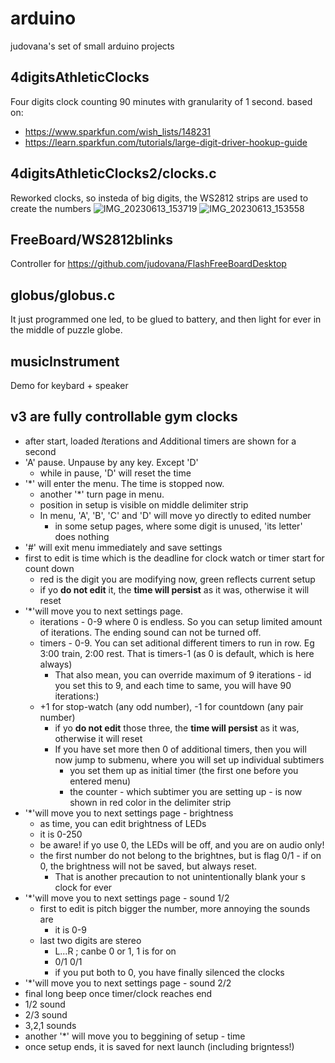 # arduino
judovana's set of small arduino projects

## 4digitsAthleticClocks
Four digits clock  counting 90 minutes with granularity of  1 second.
based on:
 * https://www.sparkfun.com/wish_lists/148231
 * https://learn.sparkfun.com/tutorials/large-digit-driver-hookup-guide

## 4digitsAthleticClocks2/clocks.c
Reworked clocks, so insteda of big digits, the WS2812 strips are used to create the numbers
![IMG_20230613_153719](https://github.com/judovana/arduino/assets/2904395/f5ddc7f7-9222-4057-90e2-a7357116640d)
![IMG_20230613_153558](https://github.com/judovana/arduino/assets/2904395/faab41dc-6596-4d06-8f9c-46e733e76fc9)


## FreeBoard/WS2812blinks
Controller for https://github.com/judovana/FlashFreeBoardDesktop

## globus/globus.c
It just programmed one led, to be glued to battery, and then light for ever in the middle of puzzle globe.

## musicInstrument
Demo for keybard + speaker

## v3 are fully controllable gym clocks
 * after start, loaded *I*terations and *A*dditional timers are shown for a second
 * 'A' pause. Unpause by any key. Except 'D'
   * while in pause, 'D' will reset the time
 * '*' will enter the menu. The time is stopped now.
   * another '*' turn page in menu.
   * position in setup is visible on middle delimiter strip
   * In menu, 'A', 'B', 'C' and 'D' will move yo directly to edited number
     * in some setup pages, where some digit is unused, 'its letter' does nothing
 * '#' will exit menu immediately and save settings
 * first to edit is time which is the deadline for clock watch or timer start for count down
   * red is the digit you are modifying now, green reflects current setup
   * if yo **do not edit** it, the **time will persist** as it was, otherwise it will reset
 * '*'will move you to next settings page.
   * iterations - 0-9 where 0 is endless. So you can setup limited amount of iterations. The ending sound can not be turned off.
   * timers - 0-9. You can set aditional different timers to run in row. Eg 3:00 train, 2:00 rest. That is timers-1 (as 0 is default, which is here always)
     * That also mean, you can override maximum of 9 iterations - id you set this to 9, and each time to same, you will have 90 iterations:)
   * +1 for stop-watch (any odd number), -1 for countdown (any pair number)
     * if yo **do not edit** those three, the **time will persist** as it was, otherwise it will reset
     * If you have set more then 0 of additional timers, then you will now jump to submenu, where you will set up individual subtimers
       * you set them up as initial timer (the first one before you entered menu)
       * the counter - which subtimer you are setting up - is now shown in red color in the delimiter strip
 * '*'will move you to next settings page - brightness
    * as time, you can edit brightness of LEDs
    * it is 0-250
    * be aware!  if yo use 0, the LEDs will be off, and you are on audio only!
    * the first number do not belong to the brightnes, but is flag 0/1 - if on 0, the brightness will not be saved, but always reset.
      * That is another precaution to not unintentionally blank your s clock for ever
 * '*'will move you to next settings page - sound 1/2
    * first to edit is pitch bigger the number, more annoying the sounds are
      * it is 0-9
    * last two digits are stereo
      * L...R ; canbe 0 or 1, 1 is for on
      * 0/1 0/1
      * if you put both to 0, you have finally silenced the clocks
 * '*'will move you to next settings page - sound 2/2
  * final long beep once timer/clock reaches end
  * 1/2 sound
  * 2/3 sound
  * 3,2,1 sounds
 *  another '*' will move you to beggining of setup - time
 *  once setup ends, it is saved for next launch (including brigntess!)
